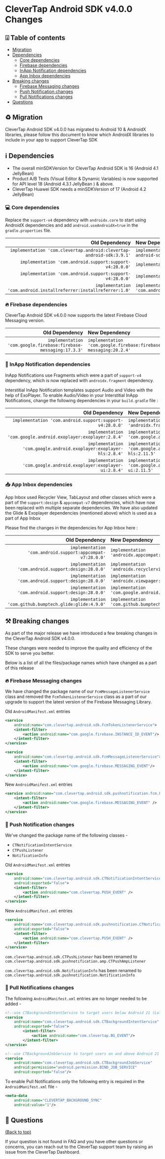 # CleverTap Android SDK v4.0.0 Changes

## ⍗ Table of contents

* [Migration](#%EF%B8%8F-migration)
* [Dependencies](#ℹ%EF%B8%8F-dependencies)
    * [Core dependencies](#-core-dependencies)
    * [Firebase dependencies](#-firebase-dependencies)
    * [InApp Notification dependencies](#-inapp-notification-dependencies)
    * [App Inbox dependencies](#-app-inbox-dependencies)
* [Breaking changes](#%EF%B8%8F-breaking-changes)
    * [Firebase Messaging changes](#-firebase-messaging-changes)
    * [Push Notification changes](#-push-notification-changes)
    * [Pull Notifications changes](#-push-amplification-changes)
* [Questions](#-questions)

## ♻️ Migration

CleverTap Android SDK v4.0.0 has migrated to Android 10 & AndroidX libraries, please follow this document to know which AndroidX libraries to include in your app to support CleverTap SDK

## ℹ️ Dependencies

* The overall minSDKVersion for CleverTap Android SDK is 16 (Android 4.1 JellyBean)
* Product A/B Tests (Visual Editor & Dynamic Variables) is now supported for API level 18 (Android 4.3.1 JellyBean ) & above. 
* CleverTap Huawei SDK needs a minSDKVersion of 17 (Android 4.2 JellyBean)

### 💻 Core dependencies

Replace the `support-v4` dependency with `androidx.core` to start using AndroidX dependencies and add `android.useAndroidX=true` in the `gradle.properties` file.

Old Dependency | New Dependency
---:|:---
`implementation 'com.clevertap.android:clevertap-android-sdk:3.9.1'`| `implementation 'com.clevertap.android:clevertap-android-sdk:4.0.0'`
`implementation 'com.android.support:support-v4:28.0.0'` | `implementation 'androidx.core:core:1.3.0'`
`implementation 'com.android.support:support-v4:28.0.0'`| `implementation 'androidx.fragment:fragment:1.1.0'`
`implementation 'com.android.installreferrer:installreferrer:1.0'` | `implementation 'com.android.installreferrer:installreferrer:2.1'`



### 🔥 Firebase dependencies

CleverTap Android SDK v4.0.0 now supports the latest Firebase Cloud Messaging version.

Old Dependency | New Dependency
---:|:---
`implementation 'com.google.firebase:firebase-messaging:17.3.3'` | `implementation 'com.google.firebase:firebase-messaging:20.2.4'`

### 📠 InApp Notification dependencies

InApp Notifications use Fragments which were a part of `support-v4` dependency, which is now replaced with `androidx.fragment` dependency.

Interstitial InApp Notification templates support Audio and Video with the help of ExoPlayer. To enable Audio/Video in your Interstitial InApp Notifications, change the following dependencies in your `build.gradle` file :

Old Dependency | New Dependency
---:|:---
`implementation 'com.android.support:support-v4:28.0.0'` | `implementation 'androidx.fragment:fragment:1.1.0'`
`implementation 'com.google.android.exoplayer:exoplayer:2.8.4'` | `implementation 'com.google.android.exoplayer:exoplayer:2.11.5'` 
`implementation 'com.google.android.exoplayer:exoplayer-hls:2.8.4'` | `implementation 'com.google.android.exoplayer:exoplayer-hls:2.11.5'`
`implementation 'com.google.android.exoplayer:exoplayer-ui:2.8.4'` | `implementation 'com.google.android.exoplayer:exoplayer-ui:2.11.5'`

### 📥 App Inbox dependencies

App Inbox used Recycler View, TabLayout and other classes which were a part of the `support:design` & `appcompat-v7` dependencies, which have now been replaced with multiple separate dependencies.
We have also updated the Glide & Exoplayer dependencies (mentioned above) which is used as a part of App Inbox

Please find the changes in the dependencies for App Inbox here :

Old Dependency | New Dependency
---:|:---
`implementation 'com.android.support:appcompat-v7:28.0.0'` | `implementation 'androidx.appcompat:appcompat:1.2.0'`
`implementation 'com.android.support:design:28.0.0'` | `implementation 'androidx.recyclerview:recyclerview:1.1.0'`
`implementation 'com.android.support:design:28.0.0'` | `implementation 'androidx.viewpager:viewpager:1.0.0'`
`implementation 'com.android.support:design:28.0.0'` | `implementation 'com.google.android.material:material:1.2.1'`
`implementation 'com.github.bumptech.glide:glide:4.9.0'` | `implementation 'com.github.bumptech.glide:glide:4.11.0'`

## ⚒️ Breaking changes

As part of the major release we have introduced a few breaking changes in the CleverTap Android SDK v4.0.0.

These changes were needed to improve the quality and efficiency of the SDK to serve you better.

Below is a list of all the files/package names which have changed as a part of this release

### 🔥 Firebase Messaging changes

We have changed the package name of our `FcmMessageListenerService` class and removed the `FcmTokenListenerService` class as a part of our upgrade to support the latest version of the Firebase Messaging Library.

Old `AndroidManifest.xml` entries

```xml
<service
    android:name="com.clevertap.android.sdk.FcmTokenListenerService">
    <intent-filter>
        <action android:name="com.google.firebase.INSTANCE_ID_EVENT"/>
    </intent-filter>
</service>

<service
    android:name="com.clevertap.android.sdk.FcmMessageListenerService">
    <intent-filter>
        <action android:name="com.google.firebase.MESSAGING_EVENT"/>
    </intent-filter>
</service>
```  

New `AndroidManifest.xml` entries

```xml
<service android:name="com.clevertap.android.sdk.pushnotification.fcm.FcmMessageListenerService">
    <intent-filter>
        <action android:name="com.google.firebase.MESSAGING_EVENT" />
    </intent-filter>
</service>
```

### 📲 Push Notification changes

We've changed the package name of the following classes -

* `CTNotificationIntentService`
* `CTPushListener`
* `NotificationInfo`

Old `AndroidManifest.xml` entries

```xml
<service
    android:name="com.clevertap.android.sdk.CTNotificationIntentService"
    android:exported="false">
    <intent-filter>
        <action android:name="com.clevertap.PUSH_EVENT" />
    </intent-filter>
</service>
``` 

New `AndroidManifest.xml` entries

```xml
<service
    android:name="com.clevertap.android.sdk.pushnotification.CTNotificationIntentService"
    android:exported="false">
    <intent-filter>
        <action android:name="com.clevertap.PUSH_EVENT" />
    </intent-filter>
</service>
```

`com.clevertap.android.sdk.CTPushListener` has been renamed to `com.clevertap.android.sdk.pushnotification.amp.CTPushAmpListener`

`com.clevertap.android.sdk.NotificationInfo` has been renamed to `com.clevertap.android.sdk.pushnotification.NotificationInfo`

### 📲 Pull Notifications changes

The following `AndroidManifest.xml` entries are no longer needed to be added -

```xml
<!--use CTBackgroundIntentService to target users below Android 21 (Lollipop)-->
<service
    android:name="com.clevertap.android.sdk.CTBackgroundIntentService"
    android:exported="false">
        <intent-filter>
            <action android:name="com.clevertap.BG_EVENT"/>
        </intent-filter>
</service>

<!--use CTBackgroundJobService to target users on and above Android 21 (Lollipop)-->
<service
    android:name="com.clevertap.android.sdk.CTBackgroundJobService"
    android:permission="android.permission.BIND_JOB_SERVICE"
    android:exported="false"/>
```

To enable Pull Notifications only the following entry is required in the `AndroidManifest.xml` file -

```xml
<meta-data
    android:name="CLEVERTAP_BACKGROUND_SYNC"
    android:value="1"/>
```

## 🤝 Questions
[(Back to top)](#-table-of-contents)

If your question is not found in FAQ and you have other questions or concerns, you can reach out to the CleverTap support team by raising an issue from the CleverTap Dashboard.


